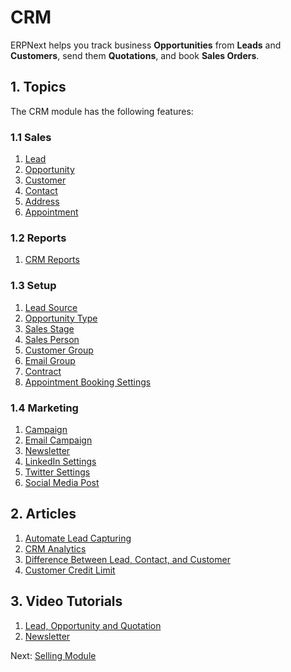 <!-- add-breadcrumbs -->
<!-- title: CRM -->
# CRM

ERPNext helps you track business **Opportunities** from **Leads** and
**Customers**, send them **Quotations**, and book **Sales Orders**.

## 1. Topics
The CRM module has the following features:

### 1.1 Sales
1. [Lead](/docs/v12/user/manual/en/CRM/lead)
1. [Opportunity](/docs/v12/user/manual/en/CRM/opportunity)
1. [Customer](/docs/v12/user/manual/en/CRM/customer)
1. [Contact](/docs/v12/user/manual/en/CRM/contact)
1. [Address](/docs/v12/user/manual/en/CRM/address)
1. [Appointment](/docs/v12/user/manual/en/CRM/appointment)

### 1.2 Reports
1. [CRM Reports](/docs/v12/user/manual/en/CRM/crm_reports)

### 1.3 Setup
1. [Lead Source](/docs/v12/user/manual/en/CRM/lead_source)
1. [Opportunity Type](/docs/v12/user/manual/en/CRM/opportunity_type)
1. [Sales Stage](/docs/v12/user/manual/en/CRM/sales_stage)
1. [Sales Person](/docs/v12/user/manual/en/CRM/sales-person)
1. [Customer Group](/docs/v12/user/manual/en/CRM/customer-group)
1. [Email Group](/docs/v12/user/manual/en/CRM/email_group)
1. [Contract](/docs/v12/user/manual/en/CRM/contract)
1. [Appointment Booking Settings](/docs/v12/user/manual/en/CRM/appointment-booking-settings)

### 1.4 Marketing

1. [Campaign](/docs/v12/user/manual/en/CRM/campaign)
1. [Email Campaign](/docs/v12/user/manual/en/CRM/email-campaign)
1. [Newsletter](/docs/v12/user/manual/en/CRM/newsletter)
1. [LinkedIn Settings](/docs/v12/user/manual/en/CRM/linkedin-settings)
1. [Twitter Settings](/docs/v12/user/manual/en/CRM/twitter-settings)
1. [Social Media Post](/docs/v12/user/manual/en/CRM/social-media-post)

## 2. Articles
1. [Automate Lead Capturing](/docs/v12/user/manual/en/CRM/articles/automate_lead_capturing)
1. [CRM Analytics](/docs/v12/user/manual/en/CRM/articles/sales_funnel)
1. [Difference Between Lead, Contact, and Customer](/docs/v12/user/manual/en/CRM/articles/difference_between_lead_contact_and_customer)
1. [Customer Credit Limit](/docs/v12/user/manual/en/accounts/credit-limit)

## 3. Video Tutorials
1. [Lead, Opportunity and Quotation](/docs/v12/user/videos/learn/lead-to-quotation)
1. [Newsletter](/docs/v12/user/videos/learn/newsletter)

Next: [Selling Module](/docs/v12/user/manual/en/selling)
